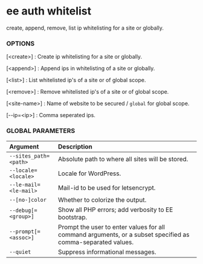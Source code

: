 # ee auth whitelist

create, append, remove, list ip whitelisting for a site or globally.

### OPTIONS

[&lt;create&gt;]
: Create ip whitelisting for a site or globally.

[&lt;append&gt;]
: Append ips in whitelisting of a site or globally.

[&lt;list&gt;]
: List whitelisted ip's of a site or of global scope.

[&lt;remove&gt;]
: Remove whitelisted ip's of a site or of global scope.

[&lt;site-name&gt;]
: Name of website to be secured / `global` for global scope.

[\--ip=&lt;ip&gt;]
: Comma seperated ips.

### GLOBAL PARAMETERS

| **Argument**    | **Description**              |
|:----------------|:-----------------------------|
| `--sites_path=<path>` | Absolute path to where all sites will be stored. |
| `--locale=<locale>` | Locale for WordPress. |
| `--le-mail=<le-mail>` | Mail-id to be used for letsencrypt. |
| `--[no-]color` | Whether to colorize the output. |
| `--debug[=<group>]` | Show all PHP errors; add verbosity to EE bootstrap. |
| `--prompt[=<assoc>]` | Prompt the user to enter values for all command arguments, or a subset specified as comma-separated values. |
| `--quiet` | Suppress informational messages. |
